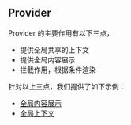 ## Provider

Provider 的主要作用有以下三点，

- 提供全局共享的上下文
- 提供全局内容展示
- 拦截作用，根据条件渲染

针对以上三点，我们提供了如下示例：

- [全局内容展示](/plugin-samples/provider/render)
- [全局上下文](/plugin-samples/provider/context)
